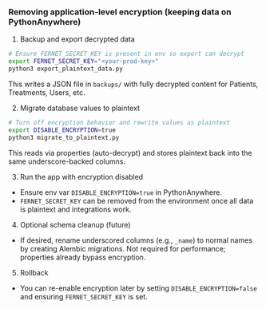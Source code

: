 ### Removing application-level encryption (keeping data on PythonAnywhere)

1. Backup and export decrypted data

```bash
# Ensure FERNET_SECRET_KEY is present in env so export can decrypt
export FERNET_SECRET_KEY="<your-prod-key>"
python3 export_plaintext_data.py
```

This writes a JSON file in `backups/` with fully decrypted content for Patients, Treatments, Users, etc.

2. Migrate database values to plaintext

```bash
# Turn off encryption behavior and rewrite values as plaintext
export DISABLE_ENCRYPTION=true
python3 migrate_to_plaintext.py
```

This reads via properties (auto-decrypt) and stores plaintext back into the same underscore-backed columns.

3. Run the app with encryption disabled

- Ensure env var `DISABLE_ENCRYPTION=true` in PythonAnywhere.
- `FERNET_SECRET_KEY` can be removed from the environment once all data is plaintext and integrations work.

4. Optional schema cleanup (future)

- If desired, rename underscored columns (e.g., `_name`) to normal names by creating Alembic migrations. Not required for performance; properties already bypass encryption.

5. Rollback

- You can re-enable encryption later by setting `DISABLE_ENCRYPTION=false` and ensuring `FERNET_SECRET_KEY` is set.
